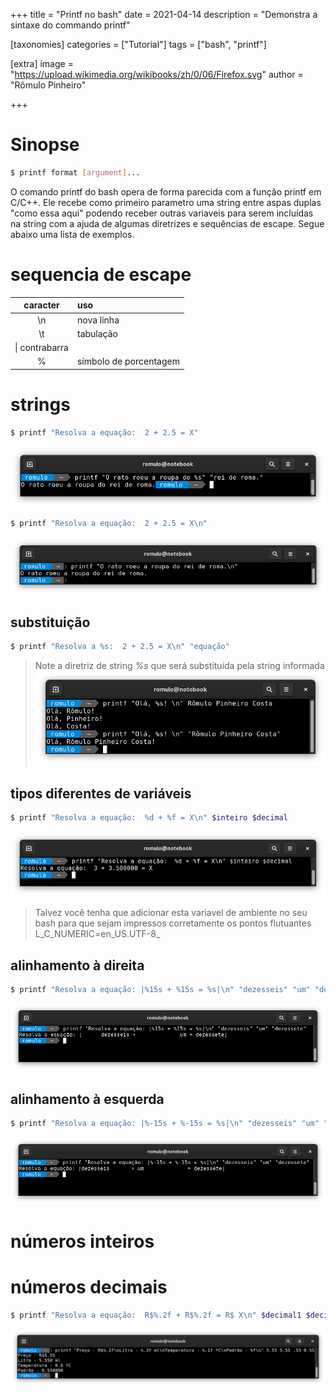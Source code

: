 +++
title = "Printf no bash"
date = 2021-04-14
description = "Demonstra a sintaxe do commando printf"

[taxonomies]
categories = ["Tutorial"]
tags = ["bash", "printf"]

[extra]
image = "https://upload.wikimedia.org/wikibooks/zh/0/06/Firefox.svg"
author = "Rômulo Pinheiro"


+++


# Sinopse
```bash
$ printf format [argument]...
```

O comando printf do bash opera de forma parecida com a função printf em C/C++. Ele recebe como primeiro parametro uma string entre aspas duplas "como essa aqui" podendo receber outras variaveis para serem incluídas na string com a ajuda de algumas diretrizes e sequências de escape. Segue abaixo uma lista de exemplos.  

# sequencia de escape
|caracter|uso|
|:---:|:---|
|\n| nova linha|
|\t| tabulação|
|\\| contrabarra|
|\%| símbolo de porcentagem|

# strings
```bash 
$ printf "Resolva a equação:  2 + 2.5 = X"  
```
<img src=/images/printf-output1.png></img>

```bash
$ printf "Resolva a equação:  2 + 2.5 = X\n"

```
<img src=/images/printf-output2.png></img>

## substituição
```bash
$ printf "Resolva a %s:  2 + 2.5 = X\n" "equação"

```
>Note a diretriz de string _%s_ que será substituída pela string informada
<img src=/images/printf-output3.png></img>

## tipos diferentes de variáveis
```bash
$ printf "Resolva a equação:  %d + %f = X\n" $inteiro $decimal	
```
<img src=/images/printf-output4.png></img>

>Talvez você tenha que adicionar esta variavel de ambiente no seu bash para que sejam impressos corretamente os pontos flutuantes L_C_NUMERIC=en_US.UTF-8_

## alinhamento à direita
```bash
$ printf "Resolva a equação: |%15s + %15s = %s|\n" "dezesseis" "um" "dezessete"

```
<img src=/images/printf-output5.png></img>
	
## alinhamento à esquerda
```bash
$ printf "Resolva a equação: |%-15s + %-15s = %s|\n" "dezesseis" "um" "dezessete"
```
<img src=/images/printf-output6.png></img>

# números inteiros

# números decimais
```bash
$ printf "Resolva a equação:  R$%.2f + R$%.2f = R$ X\n" $decimal1 $decimal2
```
<img src=/images/printf-output7.png></img>

